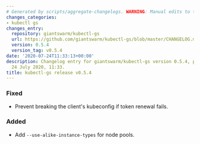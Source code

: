 ```yaml
---
# Generated by scripts/aggregate-changelogs. WARNING: Manual edits to this files will be overwritten.
changes_categories:
- kubectl gs
changes_entry:
  repository: giantswarm/kubectl-gs
  url: https://github.com/giantswarm/kubectl-gs/blob/master/CHANGELOG.md#054---2020-07-24
  version: 0.5.4
  version_tag: v0.5.4
date: '2020-07-24T11:33:13+00:00'
description: Changelog entry for giantswarm/kubectl-gs version 0.5.4, published on
  24 July 2020, 11:33.
title: kubectl-gs release v0.5.4
---
```


### Fixed
- Prevent breaking the client's kubeconfig if token renewal fails.
### Added
- Add `--use-alike-instance-types` for node pools.
